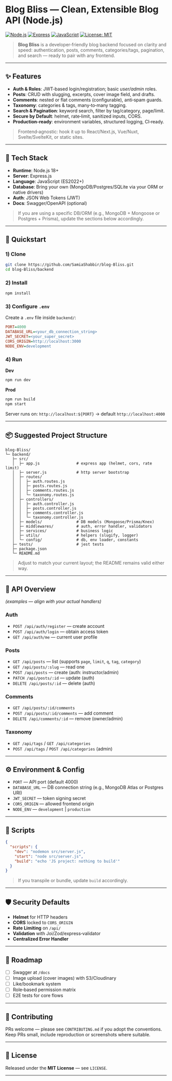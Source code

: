 # Blog Bliss — Clean, Extensible Blog API (Node.js)

[![Node.js](https://img.shields.io/badge/Node.js-18%2B-339933?logo=node.js\&logoColor=white)](#)
[![Express](https://img.shields.io/badge/Express.js-Framework-000000?logo=express\&logoColor=white)](#)
[![JavaScript](https://img.shields.io/badge/Language-JavaScript-F7DF1E?logo=javascript\&logoColor=000)](#)
[![License: MIT](https://img.shields.io/badge/License-MIT-blue.svg)](#)

> **Blog Bliss** is a developer‑friendly blog backend focused on clarity and speed: authentication, posts, comments, categories/tags, pagination, and search — ready to pair with any frontend.

---

## ✨ Features

* **Auth & Roles**: JWT‑based login/registration; basic *user/admin* roles.
* **Posts**: CRUD with slugging, excerpts, cover image field, and drafts.
* **Comments**: nested or flat comments (configurable), anti‑spam guards.
* **Taxonomy**: categories & tags, many‑to‑many tagging.
* **Search & Pagination**: keyword search, filter by tag/category, page/limit.
* **Secure by Default**: helmet, rate‑limit, sanitized inputs, CORS.
* **Production‑ready**: environment variables, structured logging, CI‑ready.

> Frontend‑agnostic: hook it up to React/Next.js, Vue/Nuxt, Svelte/SvelteKit, or static sites.

---

## 🧰 Tech Stack

* **Runtime**: Node.js 18+
* **Server**: Express.js
* **Language**: JavaScript (ES2022+)
* **Database**: Bring your own (MongoDB/Postgres/SQLite via your ORM or native drivers)
* **Auth**: JSON Web Tokens (JWT)
* **Docs**: Swagger/OpenAPI (optional)

> If you are using a specific DB/ORM (e.g., MongoDB + Mongoose or Postgres + Prisma), update the sections below accordingly.

---

## 🚀 Quickstart

### 1) Clone

```bash
git clone https://github.com/SamiaShabbir/blog-Bliss.git
cd blog-Bliss/backend
```

### 2) Install

```bash
npm install
```

### 3) Configure `.env`

Create a `.env` file inside `backend/`:

```ini
PORT=4000
DATABASE_URL=<your_db_connection_string>
JWT_SECRET=<your_super_secret>
CORS_ORIGIN=http://localhost:3000
NODE_ENV=development
```

### 4) Run

**Dev**

```bash
npm run dev
```

**Prod**

```bash
npm run build
npm start
```

Server runs on: `http://localhost:${PORT}` → default `http://localhost:4000`

---

## 📦 Suggested Project Structure

```
blog-Bliss/
└─ backend/
   ├─ src/
   │  ├─ app.js                # express app (helmet, cors, rate limit)
   │  ├─ server.js             # http server bootstrap
   │  ├─ routes/
   │  │  ├─ auth.routes.js
   │  │  ├─ posts.routes.js
   │  │  ├─ comments.routes.js
   │  │  └─ taxonomy.routes.js
   │  ├─ controllers/
   │  │  ├─ auth.controller.js
   │  │  ├─ posts.controller.js
   │  │  ├─ comments.controller.js
   │  │  └─ taxonomy.controller.js
   │  ├─ models/               # DB models (Mongoose/Prisma/Knex)
   │  ├─ middlewares/          # auth, error handler, validators
   │  ├─ services/             # business logic
   │  ├─ utils/                # helpers (slugify, logger)
   │  └─ config/               # db, env loader, constants
   ├─ tests/                   # jest tests
   ├─ package.json
   └─ README.md
```

> Adjust to match your current layout; the README remains valid either way.

---

## 🔌 API Overview

*(examples — align with your actual handlers)*

### Auth

* `POST /api/auth/register` — create account
* `POST /api/auth/login` — obtain access token
* `GET /api/auth/me` — current user profile

### Posts

* `GET /api/posts` — list (supports `page`, `limit`, `q`, `tag`, `category`)
* `GET /api/posts/:slug` — read one
* `POST /api/posts` — create (auth: instructor/admin)
* `PATCH /api/posts/:id` — update (auth)
* `DELETE /api/posts/:id` — delete (auth)

### Comments

* `GET /api/posts/:id/comments`
* `POST /api/posts/:id/comments` — add comment
* `DELETE /api/comments/:id` — remove (owner/admin)

### Taxonomy

* `GET /api/tags` / `GET /api/categories`
* `POST /api/tags` / `POST /api/categories` (admin)

---

## ⚙️ Environment & Config

* `PORT` — API port (default 4000)
* `DATABASE_URL` — DB connection string (e.g., MongoDB Atlas or Postgres URI)
* `JWT_SECRET` — token signing secret
* `CORS_ORIGIN` — allowed frontend origin
* `NODE_ENV` — `development` | `production`

---

## 🧪 Scripts

```json
{
  "scripts": {
    "dev": "nodemon src/server.js",
    "start": "node src/server.js",
    "build": "echo 'JS project: nothing to build'"
  }
}
```

> If you transpile or bundle, update `build` accordingly.

---

## 🛡️ Security Defaults

* **Helmet** for HTTP headers
* **CORS** locked to `CORS_ORIGIN`
* **Rate Limiting** on `/api/`
* **Validation** with Joi/Zod/express‑validator
* **Centralized Error Handler**

---

## 🧭 Roadmap

* [ ] Swagger at `/docs`
* [ ] Image upload (cover images) with S3/Cloudinary
* [ ] Like/bookmark system
* [ ] Role‑based permission matrix
* [ ] E2E tests for core flows

---

## 🤝 Contributing

PRs welcome — please see `CONTRIBUTING.md` if you adopt the conventions. Keep PRs small, include reproduction or screenshots where suitable.

---

## 📄 License

Released under the **MIT License** — see `LICENSE`.

---
